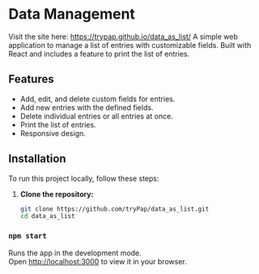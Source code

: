 # Data Management

Visit the site here: https://trypap.github.io/data_as_list/
A simple web application to manage a list of entries with customizable fields. Built with React and includes a feature to print the list of entries.

## Features

- Add, edit, and delete custom fields for entries.
- Add new entries with the defined fields.
- Delete individual entries or all entries at once.
- Print the list of entries.
- Responsive design.

## Installation

To run this project locally, follow these steps:

1. **Clone the repository:**

   ```sh
   git clone https://github.com/tryPap/data_as_list.git
   cd data_as_list


### `npm start`

Runs the app in the development mode.\
Open [http://localhost:3000](http://localhost:3000) to view it in your browser.

